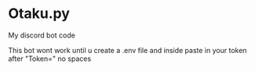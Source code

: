 # Otaku.py
My discord bot code

This bot wont work until u create a .env file and inside paste in your token after "Token=" no spaces 
